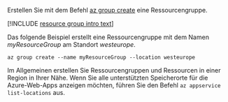 Erstellen Sie mit dem Befehl [az group create](/cli/azure/group#create) eine Ressourcengruppe.

[!INCLUDE [resource group intro text](resource-group.md)]

Das folgende Beispiel erstellt eine Ressourcengruppe mit dem Namen *myResourceGroup* am Standort *westeurope*.

```azurecli-interactive
az group create --name myResourceGroup --location westeurope
```

Im Allgemeinen erstellen Sie Ressourcengruppen und Ressourcen in einer Region in Ihrer Nähe. Wenn Sie alle unterstützten Speicherorte für die Azure-Web-Apps anzeigen möchten, führen Sie den Befehl `az appservice list-locations` aus. 